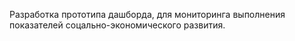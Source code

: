 Разработка прототипа дашборда, для мониторинга выполнения показателей соцально-экономического развития.
